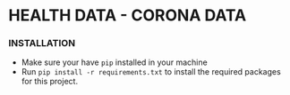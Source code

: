 # HEALTH DATA - CORONA DATA

### INSTALLATION
* Make sure your have `pip` installed in your machine
* Run `pip install -r requirements.txt` to install the required packages for this project. 
